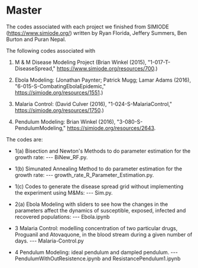 # Master
The codes associated with each project we finished from SIMIODE (https://www.simiode.org/) written by Ryan Florida, Jeffery Summers, Ben Burton and Puran Nepal.

The following codes associated with 

1. M & M Disease Modeling Project (Brian Winkel (2015), "1-017-T-DiseaseSpread," https://www.simiode.org/resources/700.) 

2. Ebola Modeling: (Jonathan Paynter; Patrick Mugg; Lamar Adams (2016), "6-015-S-CombatingEbolaEpidemic," https://simiode.org/resources/1551.)

3. Malaria Control: (David Culver (2016), "1-024-S-MalariaControl," https://simiode.org/resources/1750.)

4. Pendulum Modeling: Brian Winkel (2016), "3-080-S-PendulumModeling," https://simiode.org/resources/2643.

The codes are:

- 1(a) Bisection and Newton's Methods to do parameter estimation for the growth rate: --- BiNew_RF.py.

- 1(b) Simunated Annealing Method to do parameter estimation for the growth rate: --- growth_rate_R_Parameter_Estimation.py.

- 1(c) Codes to generate the disease spread grid without implementing the experiment using M&Ms: --- Sim.py.

- 2(a) Ebola Modeling with sliders to see how the changes in the parameters affect the dynamics of susceptible, exposed, infected and recovered populations: --- Ebola.ipynb

- 3 Malaria Control:  modelling concentration of two particular drugs, Proguanil and Atovaquone, in the blood stream during a given number of days. --- Malaria-Control.py

- 4 Pendulum Modeling: ideal pendulum and dampled pendulum. --- PendulumWithOutResistence.ipynb and ResistancePendulum1.ipynb
